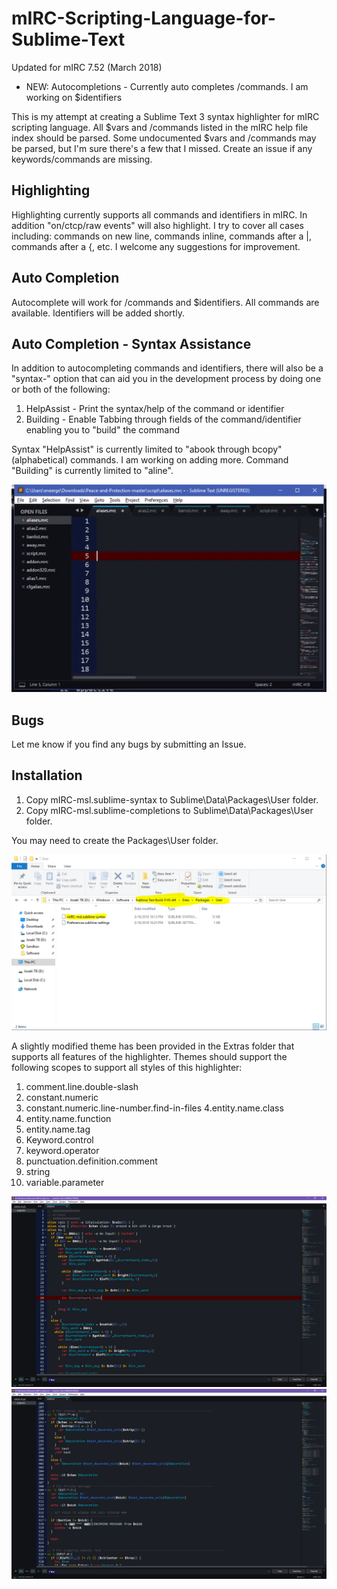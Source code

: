 # mIRC-Scripting-Language-for-Sublime-Text
Updated for mIRC 7.52 (March 2018)

- NEW: Autocompletions - Currently auto completes /commands.  I am working on $identifiers

This is my attempt at creating a Sublime Text 3 syntax highlighter for mIRC scripting language.  All $vars and /commands listed in the mIRC help file index should be parsed.  Some undocumented $vars and /commands may be parsed, but I'm sure there's a few that I missed.  Create an issue if any keywords/commands are missing.

Highlighting
---------------
Highlighting currently supports all commands and identifiers in mIRC.  In addition "on/ctcp/raw events" will also highlight.  I try to cover all cases including: commands on new line, commands inline, commands after a |, commands after a {, etc.  I welcome any suggestions for improvement.

Auto Completion
---------------
Autocomplete will work for /commands and $identifiers.  All commands are available.  Identifiers will be added shortly.

Auto Completion - Syntax Assistance
-----------------------------------
In addition to autocompleting commands and identifiers, there will also be a "syntax-" option that can aid you in the development process by doing one or both of the following:
1. HelpAssist - Print the syntax/help of the command or identifier
2. Building - Enable Tabbing through fields of the command/identifier enabling you to "build" the command

Syntax "HelpAssist" is currently limited to "abook through bcopy" (alphabetical) commands.  I am working on adding more.
Command "Building" is currently limited to "aline".

![Alt text](screenshots/build.gif)

Bugs
---------------
Let me know if you find any bugs by submitting an Issue.


Installation
------------

1. Copy mIRC-msl.sublime-syntax to Sublime\Data\Packages\User folder.
2. Copy mIRC-msl.sublime-completions to Sublime\Data\Packages\User folder.

You may need to create the Packages\User folder.

![Alt text](screenshots/Install-screenshot.png)


A slightly modified theme has been provided in the Extras folder that supports all features of the highlighter. Themes should support the following scopes to support all styles of this highlighter:
1. comment.line.double-slash
2. constant.numeric
3. constant.numeric.line-number.find-in-files
4.entity.name.class
5. entity.name.function
6. entity.name.tag
7. Keyword.control
8. keyword.operator
9. punctuation.definition.comment
10. string
11. variable.parameter

![Alt text](screenshots/screen1.png)
![Alt text](screenshots/screen2.png)
